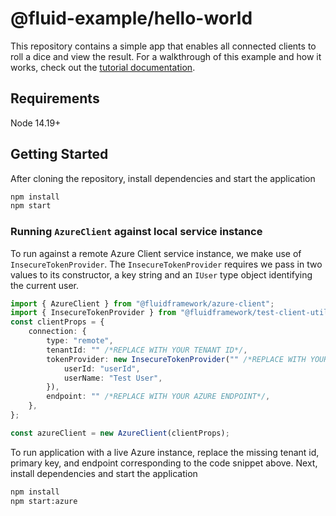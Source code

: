 # @fluid-example/hello-world

This repository contains a simple app that enables all connected clients to roll a dice and view the result. For a
walkthrough of this example and how it works, check out the [tutorial documentation](https://aka.ms/fluid/tutorial).

## Requirements

Node 14.19+

## Getting Started

After cloning the repository, install dependencies and start the application

```bash
npm install
npm start
```

### Running `AzureClient` against local service instance

To run against a remote Azure Client service instance, we make use of `InsecureTokenProvider`.
The `InsecureTokenProvider` requires we pass in two values to its constructor, a key string and an `IUser` type object identifying the current user.

```typescript
import { AzureClient } from "@fluidframework/azure-client";
import { InsecureTokenProvider } from "@fluidframework/test-client-utils";
const clientProps = {
    connection: {
        type: "remote",
        tenantId: "" /*REPLACE WITH YOUR TENANT ID*/,
        tokenProvider: new InsecureTokenProvider("" /*REPLACE WITH YOUR PRIMARY KEY*/, {
            userId: "userId",
            userName: "Test User",
        }),
        endpoint: "" /*REPLACE WITH YOUR AZURE ENDPOINT*/,
    },
};

const azureClient = new AzureClient(clientProps);
```

To run application with a live Azure instance, replace the missing tenant id, primary key, and endpoint corresponding to the code snippet above. Next, install dependencies and start the application

```bash
npm install
npm start:azure
```
